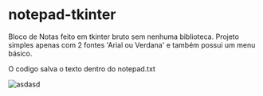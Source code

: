 # notepad-tkinter
Bloco de Notas feito em tkinter bruto sem nenhuma biblioteca. Projeto simples apenas com 2 fontes 'Arial ou Verdana' e também possui um menu básico.


O codigo salva o texto dentro do notepad.txt


![asdasd](https://github.com/Michelschwarz/notepad-tkinter/assets/50756424/cf6c6d9f-2d73-48ae-bb6c-75ab9fe9c029)
